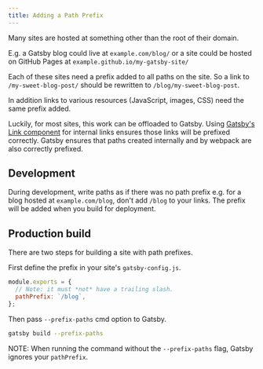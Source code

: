 ```yaml
---
title: Adding a Path Prefix
---
```


Many sites are hosted at something other than the root of their domain.

E.g. a Gatsby blog could live at `example.com/blog/` or a site could be hosted
on GitHub Pages at `example.github.io/my-gatsby-site/`

Each of these sites need a prefix added to all paths on the site. So a link to
`/my-sweet-blog-post/` should be rewritten to `/blog/my-sweet-blog-post`.

In addition links to various resources (JavaScript, images, CSS) need the same
prefix added.

Luckily, for most sites, this work can be offloaded to Gatsby. Using
[Gatsby's Link component](/packages/gatsby/) for internal links ensures those links
will be prefixed correctly. Gatsby ensures that paths created internally and by
webpack are also correctly prefixed.

## Development

During development, write paths as if there was no path prefix e.g. for a blog
hosted at `example.com/blog`, don't add `/blog` to your links. The prefix will
be added when you build for deployment.

## Production build

There are two steps for building a site with path prefixes.

First define the prefix in your site's `gatsby-config.js`.

```javascript
module.exports = {
  // Note: it must *not* have a trailing slash.
  pathPrefix: `/blog`,
};
```

Then pass `--prefix-paths` cmd option to Gatsby.

```sh
gatsby build --prefix-paths
```

NOTE: When running the command without the `--prefix-paths` flag, Gatsby ignores
your `pathPrefix`.
